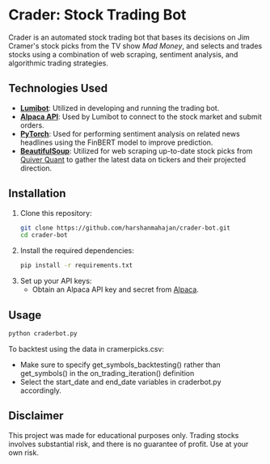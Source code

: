 # Crader: Stock Trading Bot

Crader is an automated stock trading bot that bases its decisions on Jim Cramer's stock picks from the TV show *Mad Money*, and selects and trades stocks using a combination of web scraping, sentiment analysis, and algorithmic trading strategies.

## Technologies Used

- **[Lumibot](https://lumibot.com/)**: Utilized in developing and running the trading bot.
- **[Alpaca API](https://alpaca.markets/)**: Used by Lumibot to connect to the stock market and submit orders.
- **[PyTorch](https://pytorch.org/)**: Used for performing sentiment analysis on related news headlines using the FinBERT model to improve prediction.
- **[BeautifulSoup](https://www.crummy.com/software/BeautifulSoup/)**: Utilized for web scraping up-to-date stock picks from [Quiver Quant](https://www.quiverquant.com/home/) to gather the latest data on tickers and their projected direction.

## Installation

1. Clone this repository:
   ```bash
   git clone https://github.com/harshanmahajan/crader-bot.git
   cd crader-bot
   ```
2. Install the required dependencies:
   ```bash
   pip install -r requirements.txt
   ```
3. Set up your API keys:
   - Obtain an Alpaca API key and secret from [Alpaca](https://alpaca.markets/).

## Usage

   ```bash
   python craderbot.py
   ```

   To backtest using the data in cramerpicks.csv:
   - Make sure to specify get_symbols_backtesting() rather than get_symbols() in the on_trading_iteration() definition
   - Select the start_date and end_date variables in craderbot.py accordingly. 
   

## Disclaimer

This project was made for educational purposes only. Trading stocks involves substantial risk, and there is no guarantee of profit. Use at your own risk.
